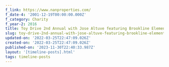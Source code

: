 ```yaml
---
f_link: https://www.nanproperties.com/
f_date-4: '2001-12-19T00:00:00.000Z'
f_category: Charity
f_year-2: 2016
title: Toy Drive 2nd Annual with Jose Altuve featuring Brookline Elementary
slug: toy-drive-2nd-annual-with-jose-altuve-featuring-brookline-elementary
updated-on: '2022-03-25T22:47:09.026Z'
created-on: '2022-03-25T22:47:09.026Z'
published-on: '2023-11-30T22:40:33.987Z'
layout: '[timeline-posts].html'
tags: timeline-posts
---
```



